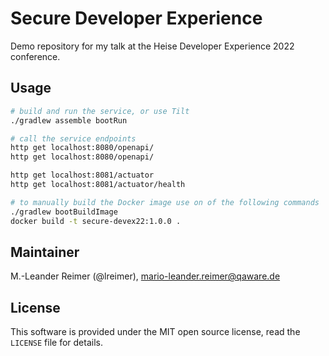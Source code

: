 # Secure Developer Experience

Demo repository for my talk at the Heise Developer Experience 2022 conference.

## Usage

```bash
# build and run the service, or use Tilt
./gradlew assemble bootRun

# call the service endpoints
http get localhost:8080/openapi/
http get localhost:8080/openapi/

http get localhost:8081/actuator
http get localhost:8081/actuator/health

# to manually build the Docker image use on of the following commands
./gradlew bootBuildImage
docker build -t secure-devex22:1.0.0 .
```

## Maintainer

M.-Leander Reimer (@lreimer), <mario-leander.reimer@qaware.de>

## License

This software is provided under the MIT open source license, read the `LICENSE`
file for details.
